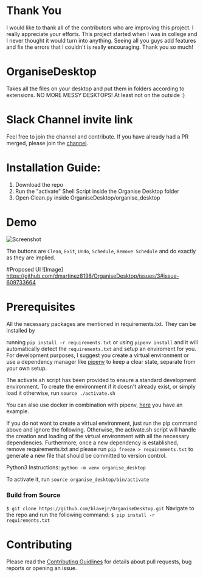 # Thank You

I would like to thank all of the contributors who are improving this project. I really appreciate your efforts. This project started when I was in college and I never thought it would turn into anything. Seeing all you guys add features and fix the errors that I couldn't is really encouraging. Thank you so much!

# OrganiseDesktop

Takes all the files on your desktop and put them in folders according to extensions. NO MORE MESSY DESKTOPS!
At least not on the outside :)

# Slack Channel invite link

Feel free to join the channel and contribute. If you have already had a PR merged, please join the [channel](https://join.slack.com/t/organisedesktop/shared_invite/enQtMzA2NTI2MTI0MzY4LWRlOWRjOGM0YTJmYjFiZGU3ZTUzM2M0MTA2N2U3MzljMmFhNGIyODlmZDg2N2E1Y2EwOWFiZjcxMzYzYjcyMTk).

# Installation Guide:
1) Download the repo
2) Run the "activate" Shell Script inside the Organise Desktop folder
3) Open Clean.py inside OrganiseDesktop/organise_desktop

# Demo
![Screenshot](demo1.png)

The buttons are `Clean`, `Exit`, `Undo`, `Schedule`, `Remove Schedule` and do exactly as they are implied.

#Proposed UI
![Image] https://github.com/dmartinez8198/OrganiseDesktop/issues/3#issue-609733664

# Prerequisites

All the necessary packages are mentioned in requirements.txt. They can be installed by

running `pip install -r requirements.txt` or using ``pipenv install`` and it will automatically detect the `requirements.txt` and setup an enviroment for you. For development purposes, I suggest you create a
virtual environment or use a dependency manager like [pipenv](https://github.com/pypa/pipenv) to keep a clear state, separate from your own setup.

The activate.sh script has been provided to ensure a standard development environment. To create the environment if it doesn't already exist, or simply load it otherwise, run `source ./activate.sh`

You can also use docker in combination with pipenv, [here](https://github.com/dfederschmidt/docker-pipenv-sample) you have an example.

If you do not want to create a virtual environment, just run the pip command above and ignore the following. Otherwise, the activate.sh script will handle the creation and loading of the virtual environment with all the necessary dependencies. Furthermore, once a new dependency is established, remove requirements.txt and please run `pip freeze > requirements.txt` to generate a new file that should be committed to version control.

Python3 Instructions:
`python -m venv organise_desktop`

To activate it, run `source organise_desktop/bin/activate`

### Build from Source

`$ git clone https://github.com/blavejr/OrganiseDesktop.git`
Navigate to the repo and run the following command:
`$ pip install -r requirements.txt`

# Contributing
Please read the [Contributing Guidlines](https://github.com/blavejr/OrganiseDesktop/blob/master/CONTRIBUTING.md) for details about pull requests, bug reports or opening an issue. 
